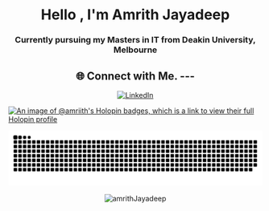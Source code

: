 <h1 align="center">Hello , I'm Amrith Jayadeep</h1>  
<h3 align="center">Currently pursuing my Masters in IT from Deakin University, Melbourne </h3>

<!-- Socials -->
<div align="center">
  
## 🌐 Connect with Me. ---
 [![LinkedIn](https://img.shields.io/badge/LinkedIn-%230077B5.svg?logo=linkedin&logoColor=white)](https://www.linkedin.com/in/amrith-jayadeep-672129211/)  
</div>

[![An image of @amriith's Holopin badges, which is a link to view their full Holopin profile](https://holopin.me/amriith)](https://holopin.io/@amriith)

<div align="center">
  
![snake gif](https://github.com/amriith/amriith/blob/output/github-snake-dark.svg)

</div>   

<p align="Center"> <img src="https://komarev.com/ghpvc/?username=amriith&label=Profile%20views&color=0e75b6&style=flat" alt="amrithJayadeep" /> </p>
